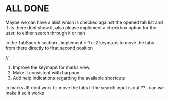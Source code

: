 # ALL DONE

Maybe we can have a alist which is checked against the opened tab list and if its there dont show it, also please implement a checkbox option for the user, to either search through it or nah



in the TabSaerch section , implement c-1 c-2 keymaps to move the tabs from there directly to first second position 


//

1. Improve the keymaps for marks view. 
2. Make it consistent with harpoon, 
3. Add help indications regarding the available shortcuts

in marks JK dont work to move the tabs if the search input is out ?? , can we make it so it works

